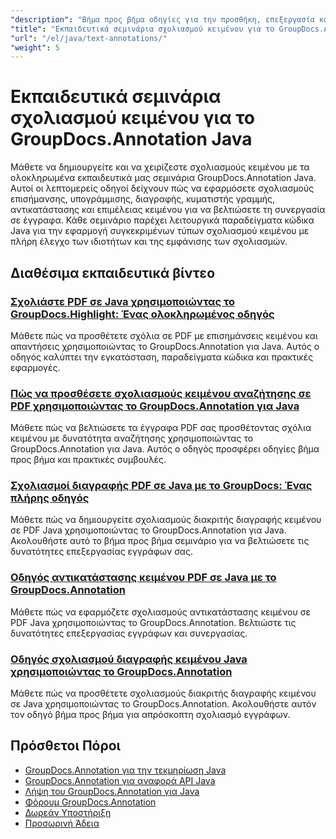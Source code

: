 ```yaml
---
"description": "Βήμα προς βήμα οδηγίες για την προσθήκη, επεξεργασία και διαχείριση σχολίων κειμένου σε έγγραφα χρησιμοποιώντας το GroupDocs.Annotation για Java."
"title": "Εκπαιδευτικά σεμινάρια σχολιασμού κειμένου για το GroupDocs.Annotation Java"
"url": "/el/java/text-annotations/"
"weight": 5
---
```


# Εκπαιδευτικά σεμινάρια σχολιασμού κειμένου για το GroupDocs.Annotation Java

Μάθετε να δημιουργείτε και να χειρίζεστε σχολιασμούς κειμένου με τα ολοκληρωμένα εκπαιδευτικά μας σεμινάρια GroupDocs.Annotation Java. Αυτοί οι λεπτομερείς οδηγοί δείχνουν πώς να εφαρμόσετε σχολιασμούς επισήμανσης, υπογράμμισης, διαγραφής, κυματιστής γραμμής, αντικατάστασης και επιμέλειας κειμένου για να βελτιώσετε τη συνεργασία σε έγγραφα. Κάθε σεμινάριο παρέχει λειτουργικά παραδείγματα κώδικα Java για την εφαρμογή συγκεκριμένων τύπων σχολιασμού κειμένου με πλήρη έλεγχο των ιδιοτήτων και της εμφάνισης των σχολιασμών.

## Διαθέσιμα εκπαιδευτικά βίντεο

### [Σχολιάστε PDF σε Java χρησιμοποιώντας το GroupDocs.Highlight: Ένας ολοκληρωμένος οδηγός](./annotate-pdfs-groupdocs-highlight-java/)
Μάθετε πώς να προσθέτετε σχόλια σε PDF με επισημάνσεις κειμένου και απαντήσεις χρησιμοποιώντας το GroupDocs.Annotation για Java. Αυτός ο οδηγός καλύπτει την εγκατάσταση, παραδείγματα κώδικα και πρακτικές εφαρμογές.

### [Πώς να προσθέσετε σχολιασμούς κειμένου αναζήτησης σε PDF χρησιμοποιώντας το GroupDocs.Annotation για Java](./add-search-text-annotations-pdf-groupdocs-java/)
Μάθετε πώς να βελτιώσετε τα έγγραφα PDF σας προσθέτοντας σχόλια κειμένου με δυνατότητα αναζήτησης χρησιμοποιώντας το GroupDocs.Annotation για Java. Αυτός ο οδηγός προσφέρει οδηγίες βήμα προς βήμα και πρακτικές συμβουλές.

### [Σχολιασμοί διαγραφής PDF σε Java με το GroupDocs: Ένας πλήρης οδηγός](./java-pdf-strikeout-annotations-groupdocs/)
Μάθετε πώς να δημιουργείτε σχολιασμούς διακριτής διαγραφής κειμένου σε PDF Java χρησιμοποιώντας το GroupDocs.Annotation για Java. Ακολουθήστε αυτό το βήμα προς βήμα σεμινάριο για να βελτιώσετε τις δυνατότητες επεξεργασίας εγγράφων σας.

### [Οδηγός αντικατάστασης κειμένου PDF σε Java με το GroupDocs.Annotation](./java-pdf-text-replacement-groupdocs-annotation/)
Μάθετε πώς να εφαρμόζετε σχολιασμούς αντικατάστασης κειμένου σε PDF Java χρησιμοποιώντας το GroupDocs.Annotation. Βελτιώστε τις δυνατότητες επεξεργασίας εγγράφων και συνεργασίας.

### [Οδηγός σχολιασμού διαγραφής κειμένου Java χρησιμοποιώντας το GroupDocs.Annotation](./java-text-strikeout-annotation-groupdocs/)
Μάθετε πώς να προσθέτετε σχολιασμούς διακριτής διαγραφής κειμένου σε Java χρησιμοποιώντας το GroupDocs.Annotation. Ακολουθήστε αυτόν τον οδηγό βήμα προς βήμα για απρόσκοπτη σχολιασμό εγγράφων.

## Πρόσθετοι Πόροι

- [GroupDocs.Annotation για την τεκμηρίωση Java](https://docs.groupdocs.com/annotation/java/)
- [GroupDocs.Annotation για αναφορά API Java](https://reference.groupdocs.com/annotation/java/)
- [Λήψη του GroupDocs.Annotation για Java](https://releases.groupdocs.com/annotation/java/)
- [Φόρουμ GroupDocs.Annotation](https://forum.groupdocs.com/c/annotation)
- [Δωρεάν Υποστήριξη](https://forum.groupdocs.com/)
- [Προσωρινή Άδεια](https://purchase.groupdocs.com/temporary-license/)